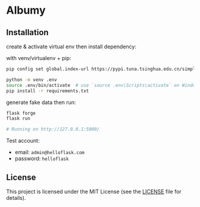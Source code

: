 # Albumy

## Installation

create & activate virtual env then install dependency:

with venv/virtualenv + pip:

```sh
pip config set global.index-url https://pypi.tuna.tsinghua.edu.cn/simple

python -m venv .env
source .env/bin/activate  # use `source .env\Scripts\activate` on Windows
pip install -r requirements.txt
```

generate fake data then run:

```sh
flask forge
flask run

# Running on http://127.0.0.1:5000/
```

Test account:

* email: `admin@helloflask.com`
* password: `helloflask`

## License

This project is licensed under the MIT License (see the
[LICENSE](LICENSE) file for details).
